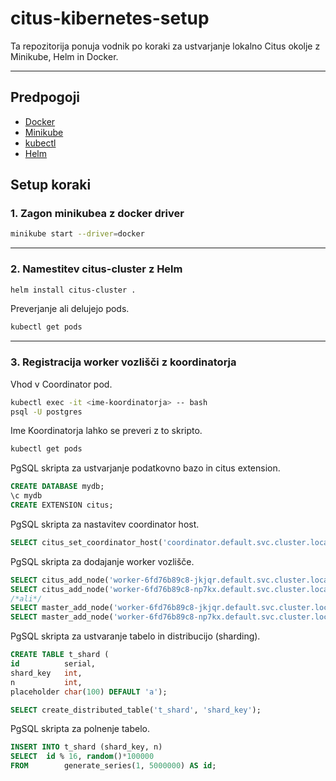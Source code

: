 # citus-kibernetes-setup

Ta repozitorija ponuja vodnik po koraki za ustvarjanje lokalno Citus okolje z Minikube, Helm in Docker.

---

## Predpogoji

- [Docker](https://docs.docker.com/get-docker/)
- [Minikube](https://minikube.sigs.k8s.io/docs/start/)
- [kubectl](https://kubernetes.io/docs/tasks/tools/)
- [Helm](https://helm.sh/docs/intro/install/)

## Setup koraki

### 1. Zagon minikubea z docker driver

```bash
minikube start --driver=docker
```

---

### 2. Namestitev citus-cluster z Helm

```bash
helm install citus-cluster .
```

Preverjanje ali delujejo pods.

```bash
kubectl get pods
```

---

### 3. Registracija worker vozlišči z koordinatorja

Vhod v Coordinator pod.

```bash
kubectl exec -it <ime-koordinatorja> -- bash
psql -U postgres
```

Ime Koordinatorja lahko se preveri z to skripto.

```bash
kubectl get pods
```

PgSQL skripta za ustvarjanje podatkovno bazo in citus extension.

```sql
CREATE DATABASE mydb;
\c mydb
CREATE EXTENSION citus;
```

PgSQL skripta za nastavitev coordinator host.

```sql
SELECT citus_set_coordinator_host('coordinator.default.svc.cluster.local', 5432);
```

PgSQL skripta za dodajanje worker vozlišče.

```sql
SELECT citus_add_node('worker-6fd76b89c8-jkjqr.default.svc.cluster.local', 5432);
SELECT citus_add_node('worker-6fd76b89c8-np7kx.default.svc.cluster.local', 5432);
/*ali*/
SELECT master_add_node('worker-6fd76b89c8-jkjqr.default.svc.cluster.local', 5432);
SELECT master_add_node('worker-6fd76b89c8-np7kx.default.svc.cluster.local', 5432);
```

PgSQL skripta za ustvaranje tabelo in distribucijo (sharding).

```sql
CREATE TABLE t_shard (
id          serial,
shard_key   int,
n           int,
placeholder char(100) DEFAULT 'a');

SELECT create_distributed_table('t_shard', 'shard_key');
```

PgSQL skripta za polnenje tabelo.

```sql
INSERT INTO t_shard (shard_key, n) 
SELECT 	id % 16, random()*100000 
FROM 		generate_series(1, 5000000) AS id;
```